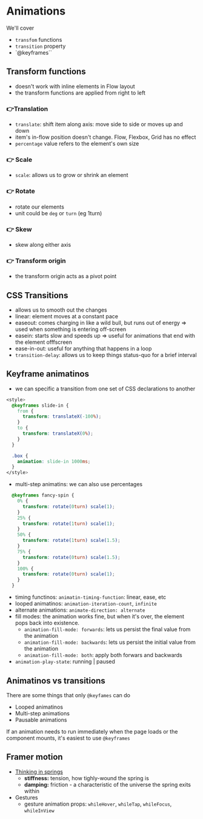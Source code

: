 # Animations 

We'll cover
- `transfom` functions
- `transition` property
- `@keyframes``

## Transform functions
- doesn't work with inline elements in Flow layout
- the transform functions are applied from right to left

### 👉Translation
- `translate`: shift item along axis: move side to side or moves up and down
- item's in-flow position doesn't change. Flow, Flexbox, Grid has no effect
- `percentage` value refers to the element's own size

### 👉 Scale
- `scale`: allows us to grow or shrink an element

### 👉 Rotate
- rotate our elements
- unit could be `deg` or `turn` (eg 1turn)

### 👉 Skew
- skew along either axis

### 👉 Transform origin
- the transform origin acts as a pivot point

## CSS Transitions
- allows us to smooth out the changes 
- linear: element moves at a constant pace
- easeout: comes charging in like a wild bull, but runs out of energy => used when something is entering off-screen
- easein: starts slow and speeds up => useful for animations that end with the element offfscreen
- ease-in-out: useful for anything that happens in a loop
- `transition-delay`: allows us to keep things status-quo for a brief interval

## Keyframe animatinos
- we can specific a transition from one set of CSS declarations to another

```css
<style>
  @keyframes slide-in {
    from {
      transform: translateX(-100%);
    }
    to {
      transform: translateX(0%);
    }
  }

  .box {
    animation: slide-in 1000ms;
  }
</style>
```

- multi-step animatins: we can also use percentages

```css
  @keyframes fancy-spin {
    0% {
      transform: rotate(0turn) scale(1);
    }
    25% {
      transform: rotate(1turn) scale(1);
    }
    50% {
      transform: rotate(1turn) scale(1.5);
    }
    75% {
      transform: rotate(0turn) scale(1.5);
    }
    100% {
      transform: rotate(0turn) scale(1);
    }
  }
```

- timing functinos: `animatin-timing-function`: linear, ease, etc
- looped animatinos: `animation-iteration-count`, `infinite`
- alternate animations: `animate-direction: alternate`
- fill modes: the animation works fine, but when it's over, the element pops back into existence.
    - `animation-fill-mode: forwards`: lets us persist the final value from the animation
    - `animation-fill-mode: backwards`: lets us persist the initial value from the animation
    - `animation-fill-mode: both`: apply both forwars and backwards
- `animation-play-state`: running | paused

## Animatinos vs transitions
There are some things that only `@keyfames` can do
- Looped animatinos
- Multi-step animations
- Pausable animations

If an animation needs to run immediately when the page loads or the component mounts, it's easiest to use `@keyframes`

## Framer motion
- [Thinking in springs](https://www.joshwcomeau.com/animation/a-friendly-introduction-to-spring-physics/)
    - **stiffness:** tension, how tighly-wound the spring is
    - **damping:** friction - a characteristic of the universe the spring exits within
- Gestures
  - gesture animation props: `whileHover`, `whileTap`, `whileFocus`, `whileInView`